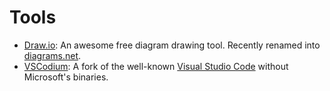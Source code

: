 # Tools

- [Draw.io](https://app.diagrams.net/): An awesome free diagram drawing tool. Recently renamed into [diagrams.net](https://diagrams.net).
- [VSCodium](https://vscodium.com/): A fork of the well-known [Visual Studio Code](https://code.visualstudio.com/) without Microsoft's binaries.
